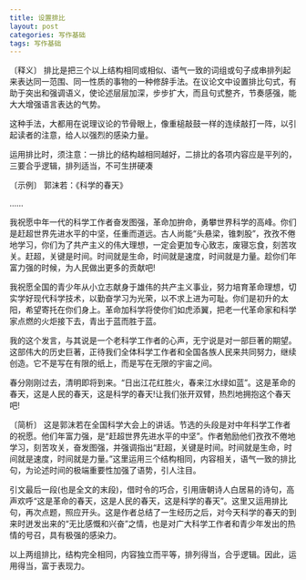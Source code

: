 ```yaml
---
title: 设置排比
layout: post
categories: 写作基础
tags: 写作基础
---
```


〔释义〕 排比是把三个以上结构相同或相似、语气一致的词组或句子成串排列起来表达同一范围、同一性质的事物的一种修辞手法。在议论文中设置排比句式，有助于突出和强调语义，使论述层层加深，步步扩大，而且句式整齐，节奏感强，能大大增强语言表达的气势。

这种手法，大都用在说理议论的节骨眼上，像重槌敲鼓一样的连续敲打一阵，以引起读者的注意，给人以强烈的感染力量。

运用排比时，须注意：一排比的结构越相同越好，二排比的各项内容应是平列的，三要合乎逻辑，排列适当，不可生拼硬凑

〔示例〕 郭沫若：《科学的春天》

……

我祝愿中年一代的科学工作者奋发图强，革命加拚命，勇攀世界科学的高峰。你们是赶超世界先进水平的中坚，任重而道远。古人尚能“头悬梁，锥刺股”，孜孜不倦地学习，你们为了共产主义的伟大理想，一定会更加专心致志，废寝忘食，刻苦攻关。赶超，关键是时间。时间就是生命，时间就是速度，时间就是力量。趁你们年富力强的时候，为人民做出更多的贡献吧!

我祝愿全国的青少年从小立志献身于雄伟的共产主义事业，努力培育革命理想，切实学好现代科学技术，以勤奋学习为光荣，以不求上进为可耻。你们是初升的太阳，希望寄托在你们身上。革命加科学将使你们如虎添翼，把老一代革命家和科学家点燃的火炬接下去，青出于蓝而胜于蓝。

我的这个发言，与其说是一个老科学工作者的心声，无宁说是对一部巨著的期望。这部伟大的历史巨著，正待我们全体科学工作者和全国各族人民来共同努力，继续创造。它不是写在有限的纸上，而是写在无限的宇宙之间。

春分刚刚过去，清明即将到来。“日出江花红胜火，春来江水绿如蓝”。这是革命的春天，这是人民的春天，这是科学的春天!让我们张开双臂，热烈地拥抱这个春天吧!

〔简析〕 这是郭沫若在全国科学大会上的讲话。节选的头段是对中年科学工作者的祝愿。他们年富力强，是“赶超世界先进水平的中坚”。作者勉励他们孜孜不倦地学习，刻苦攻关，奋发图强，并强调指出“赶超，关键是时间。时间就是生命，时间就是速度，时间就是力量。”这里运用三个结构相同，内容相关，语气一致的排比句，为论述时间的极端重要性加强了语势，引人注目。

引文最后一段(也是全文的末段)，借时令的巧合，引用唐朝诗人白居易的诗句，高声欢呼“这是革命的春天，这是人民的春天，这是科学的春天”。这里又运用排比句，再次点题，照应开头。这是作者总结了一生经历之后，对今天科学的春天的到来时迸发出来的“无比感慨和兴奋”之情，也是对广大科学工作者和青少年发出的热情的号召，具有极强的感染力。

以上两组排比，结构完全相同，内容独立而平等，排列得当，合乎逻辑。因此，运用得当，富于表现力。 